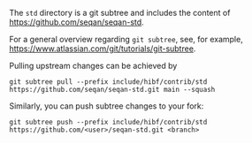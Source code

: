 <!--
SPDX-FileCopyrightText: 2006-2024, Knut Reinert & Freie Universität Berlin
SPDX-FileCopyrightText: 2016-2024, Knut Reinert & MPI für molekulare Genetik
SPDX-License-Identifier: CC-BY-4.0
-->

The `std` directory is a git subtree and includes the content of https://github.com/seqan/seqan-std.

For a general overview regarding `git subtree`, see, for example, https://www.atlassian.com/git/tutorials/git-subtree.

Pulling upstream changes can be achieved by
```
git subtree pull --prefix include/hibf/contrib/std https://github.com/seqan/seqan-std.git main --squash
```

Similarly, you can push subtree changes to your fork:
```
git subtree push --prefix include/hibf/contrib/std https://github.com/<user>/seqan-std.git <branch>
```
